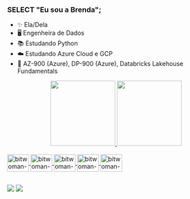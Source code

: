 ### SELECT "Eu sou a Brenda";

- ✨ Ela/Dela
- 🖥️ Engenheira de Dados
- 📚 Estudando Python
- ☁️ Estudando Azure Cloud e GCP
- 📃 AZ-900 (Azure), DP-900 (Azure), Databricks Lakehouse Fundamentals

<div align="center">
  <a href="https://github.com/bitwoman">
  <img height="150em" src="https://github-readme-stats.vercel.app/api?username=bitwoman&theme=synthwave&show_icons=true"/>
  <img height="150em" src="https://github-readme-stats.vercel.app/api/top-langs/?username=bitwoman&layout=compact&langs_count=7&theme=synthwave"/>
   <!--  <img height="150em" src="https://github-readme-stats.vercel.app/api?username=bitwoman&show_icons=true&theme=synthwave&include_all_commits=true&count_private=true"/>-->
</div>
  
<div style="display: inline_block"><br>
  <img align="center" alt="bitwoman-python" height="40" width="50" src="https://cdn.jsdelivr.net/gh/devicons/devicon/icons/python/python-original-wordmark.svg">
  <img align="center" alt="bitwoman-azure" height="40" width="50" src="https://cdn.jsdelivr.net/gh/devicons/devicon@latest/icons/azure/azure-original.svg">
  <img align="center" alt="bitwoman-mysql" height="40" width="50" src="https://cdn.jsdelivr.net/gh/devicons/devicon/icons/mysql/mysql-original.svg">
  <img align="center" alt="bitwoman-sqlserver" height="40" width="50" src="https://cdn.jsdelivr.net/gh/devicons/devicon@latest/icons/microsoftsqlserver/microsoftsqlserver-original.svg">
  <img align="center" alt="bitwoman-gcp" height="40" width="50" src="https://cdn.jsdelivr.net/gh/devicons/devicon@latest/icons/googlecloud/googlecloud-original.svg">
</div>

  ##

  <div> 
  <a href="https://www.instagram.com/bitwoman_/" target="_blank"><img src="https://img.shields.io/badge/-Instagram-%23E4405F?style=for-the-badge&logo=instagram&logoColor=white" target="_blank"></a>
  <a href="https://www.linkedin.com/in/brendarleite/" target="_blank"><img src="https://img.shields.io/badge/-LinkedIn-%230077B5?style=for-the-badge&logo=linkedin&logoColor=white" target="_blank"></a>  
</div>
